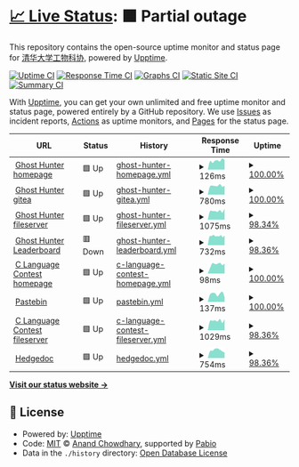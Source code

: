 # [📈 Live Status](https://status.thudep.com): <!--live status--> **🟧 Partial outage**

This repository contains the open-source uptime monitor and status page for [清华大学工物科协](https://status.thudep.com), powered by [Upptime](https://github.com/upptime/upptime).

[![Uptime CI](https://github.com/thudep/upptime/workflows/Uptime%20CI/badge.svg)](https://github.com/thudep/upptime/actions?query=workflow%3A%22Uptime+CI%22)
[![Response Time CI](https://github.com/thudep/upptime/workflows/Response%20Time%20CI/badge.svg)](https://github.com/thudep/upptime/actions?query=workflow%3A%22Response+Time+CI%22)
[![Graphs CI](https://github.com/thudep/upptime/workflows/Graphs%20CI/badge.svg)](https://github.com/thudep/upptime/actions?query=workflow%3A%22Graphs+CI%22)
[![Static Site CI](https://github.com/thudep/upptime/workflows/Static%20Site%20CI/badge.svg)](https://github.com/thudep/upptime/actions?query=workflow%3A%22Static+Site+CI%22)
[![Summary CI](https://github.com/thudep/upptime/workflows/Summary%20CI/badge.svg)](https://github.com/thudep/upptime/actions?query=workflow%3A%22Summary+CI%22)

With [Upptime](https://upptime.js.org), you can get your own unlimited and free uptime monitor and status page, powered entirely by a GitHub repository. We use [Issues](https://github.com/thudep/upptime/issues) as incident reports, [Actions](https://github.com/thudep/upptime/actions) as uptime monitors, and [Pages](https://status.thudep.com) for the status page.

<!--start: status pages-->
<!-- This summary is generated by Upptime (https://github.com/upptime/upptime) -->
<!-- Do not edit this manually, your changes will be overwritten -->
<!-- prettier-ignore -->
| URL | Status | History | Response Time | Uptime |
| --- | ------ | ------- | ------------- | ------ |
| <img alt="" src="https://icons.duckduckgo.com/ip3/ghosthunter.thudep.com.ico" height="13"> [Ghost Hunter homepage](https://ghosthunter.thudep.com) | 🟩 Up | [ghost-hunter-homepage.yml](https://github.com/thudep/upptime/commits/HEAD/history/ghost-hunter-homepage.yml) | <details><summary><img alt="Response time graph" src="./graphs/ghost-hunter-homepage/response-time-week.png" height="20"> 126ms</summary><br><a href="https://status.thudep.com/history/ghost-hunter-homepage"><img alt="Response time 138" src="https://img.shields.io/endpoint?url=https%3A%2F%2Fraw.githubusercontent.com%2Fthudep%2Fupptime%2FHEAD%2Fapi%2Fghost-hunter-homepage%2Fresponse-time.json"></a><br><a href="https://status.thudep.com/history/ghost-hunter-homepage"><img alt="24-hour response time 135" src="https://img.shields.io/endpoint?url=https%3A%2F%2Fraw.githubusercontent.com%2Fthudep%2Fupptime%2FHEAD%2Fapi%2Fghost-hunter-homepage%2Fresponse-time-day.json"></a><br><a href="https://status.thudep.com/history/ghost-hunter-homepage"><img alt="7-day response time 126" src="https://img.shields.io/endpoint?url=https%3A%2F%2Fraw.githubusercontent.com%2Fthudep%2Fupptime%2FHEAD%2Fapi%2Fghost-hunter-homepage%2Fresponse-time-week.json"></a><br><a href="https://status.thudep.com/history/ghost-hunter-homepage"><img alt="30-day response time 139" src="https://img.shields.io/endpoint?url=https%3A%2F%2Fraw.githubusercontent.com%2Fthudep%2Fupptime%2FHEAD%2Fapi%2Fghost-hunter-homepage%2Fresponse-time-month.json"></a><br><a href="https://status.thudep.com/history/ghost-hunter-homepage"><img alt="1-year response time 138" src="https://img.shields.io/endpoint?url=https%3A%2F%2Fraw.githubusercontent.com%2Fthudep%2Fupptime%2FHEAD%2Fapi%2Fghost-hunter-homepage%2Fresponse-time-year.json"></a></details> | <details><summary><a href="https://status.thudep.com/history/ghost-hunter-homepage">100.00%</a></summary><a href="https://status.thudep.com/history/ghost-hunter-homepage"><img alt="All-time uptime 100.00%" src="https://img.shields.io/endpoint?url=https%3A%2F%2Fraw.githubusercontent.com%2Fthudep%2Fupptime%2FHEAD%2Fapi%2Fghost-hunter-homepage%2Fuptime.json"></a><br><a href="https://status.thudep.com/history/ghost-hunter-homepage"><img alt="24-hour uptime 100.00%" src="https://img.shields.io/endpoint?url=https%3A%2F%2Fraw.githubusercontent.com%2Fthudep%2Fupptime%2FHEAD%2Fapi%2Fghost-hunter-homepage%2Fuptime-day.json"></a><br><a href="https://status.thudep.com/history/ghost-hunter-homepage"><img alt="7-day uptime 100.00%" src="https://img.shields.io/endpoint?url=https%3A%2F%2Fraw.githubusercontent.com%2Fthudep%2Fupptime%2FHEAD%2Fapi%2Fghost-hunter-homepage%2Fuptime-week.json"></a><br><a href="https://status.thudep.com/history/ghost-hunter-homepage"><img alt="30-day uptime 100.00%" src="https://img.shields.io/endpoint?url=https%3A%2F%2Fraw.githubusercontent.com%2Fthudep%2Fupptime%2FHEAD%2Fapi%2Fghost-hunter-homepage%2Fuptime-month.json"></a><br><a href="https://status.thudep.com/history/ghost-hunter-homepage"><img alt="1-year uptime 100.00%" src="https://img.shields.io/endpoint?url=https%3A%2F%2Fraw.githubusercontent.com%2Fthudep%2Fupptime%2FHEAD%2Fapi%2Fghost-hunter-homepage%2Fuptime-year.json"></a></details>
| <img alt="" src="https://icons.duckduckgo.com/ip3/ghgit.thudep.com.ico" height="13"> [Ghost Hunter gitea](https://ghgit.thudep.com) | 🟩 Up | [ghost-hunter-gitea.yml](https://github.com/thudep/upptime/commits/HEAD/history/ghost-hunter-gitea.yml) | <details><summary><img alt="Response time graph" src="./graphs/ghost-hunter-gitea/response-time-week.png" height="20"> 780ms</summary><br><a href="https://status.thudep.com/history/ghost-hunter-gitea"><img alt="Response time 602" src="https://img.shields.io/endpoint?url=https%3A%2F%2Fraw.githubusercontent.com%2Fthudep%2Fupptime%2FHEAD%2Fapi%2Fghost-hunter-gitea%2Fresponse-time.json"></a><br><a href="https://status.thudep.com/history/ghost-hunter-gitea"><img alt="24-hour response time 773" src="https://img.shields.io/endpoint?url=https%3A%2F%2Fraw.githubusercontent.com%2Fthudep%2Fupptime%2FHEAD%2Fapi%2Fghost-hunter-gitea%2Fresponse-time-day.json"></a><br><a href="https://status.thudep.com/history/ghost-hunter-gitea"><img alt="7-day response time 780" src="https://img.shields.io/endpoint?url=https%3A%2F%2Fraw.githubusercontent.com%2Fthudep%2Fupptime%2FHEAD%2Fapi%2Fghost-hunter-gitea%2Fresponse-time-week.json"></a><br><a href="https://status.thudep.com/history/ghost-hunter-gitea"><img alt="30-day response time 318" src="https://img.shields.io/endpoint?url=https%3A%2F%2Fraw.githubusercontent.com%2Fthudep%2Fupptime%2FHEAD%2Fapi%2Fghost-hunter-gitea%2Fresponse-time-month.json"></a><br><a href="https://status.thudep.com/history/ghost-hunter-gitea"><img alt="1-year response time 602" src="https://img.shields.io/endpoint?url=https%3A%2F%2Fraw.githubusercontent.com%2Fthudep%2Fupptime%2FHEAD%2Fapi%2Fghost-hunter-gitea%2Fresponse-time-year.json"></a></details> | <details><summary><a href="https://status.thudep.com/history/ghost-hunter-gitea">100.00%</a></summary><a href="https://status.thudep.com/history/ghost-hunter-gitea"><img alt="All-time uptime 67.69%" src="https://img.shields.io/endpoint?url=https%3A%2F%2Fraw.githubusercontent.com%2Fthudep%2Fupptime%2FHEAD%2Fapi%2Fghost-hunter-gitea%2Fuptime.json"></a><br><a href="https://status.thudep.com/history/ghost-hunter-gitea"><img alt="24-hour uptime 100.00%" src="https://img.shields.io/endpoint?url=https%3A%2F%2Fraw.githubusercontent.com%2Fthudep%2Fupptime%2FHEAD%2Fapi%2Fghost-hunter-gitea%2Fuptime-day.json"></a><br><a href="https://status.thudep.com/history/ghost-hunter-gitea"><img alt="7-day uptime 100.00%" src="https://img.shields.io/endpoint?url=https%3A%2F%2Fraw.githubusercontent.com%2Fthudep%2Fupptime%2FHEAD%2Fapi%2Fghost-hunter-gitea%2Fuptime-week.json"></a><br><a href="https://status.thudep.com/history/ghost-hunter-gitea"><img alt="30-day uptime 27.90%" src="https://img.shields.io/endpoint?url=https%3A%2F%2Fraw.githubusercontent.com%2Fthudep%2Fupptime%2FHEAD%2Fapi%2Fghost-hunter-gitea%2Fuptime-month.json"></a><br><a href="https://status.thudep.com/history/ghost-hunter-gitea"><img alt="1-year uptime 67.69%" src="https://img.shields.io/endpoint?url=https%3A%2F%2Fraw.githubusercontent.com%2Fthudep%2Fupptime%2FHEAD%2Fapi%2Fghost-hunter-gitea%2Fuptime-year.json"></a></details>
| <img alt="" src="https://icons.duckduckgo.com/ip3/ghfile.thudep.com.ico" height="13"> [Ghost Hunter fileserver](https://ghfile.thudep.com:4433) | 🟩 Up | [ghost-hunter-fileserver.yml](https://github.com/thudep/upptime/commits/HEAD/history/ghost-hunter-fileserver.yml) | <details><summary><img alt="Response time graph" src="./graphs/ghost-hunter-fileserver/response-time-week.png" height="20"> 1075ms</summary><br><a href="https://status.thudep.com/history/ghost-hunter-fileserver"><img alt="Response time 1138" src="https://img.shields.io/endpoint?url=https%3A%2F%2Fraw.githubusercontent.com%2Fthudep%2Fupptime%2FHEAD%2Fapi%2Fghost-hunter-fileserver%2Fresponse-time.json"></a><br><a href="https://status.thudep.com/history/ghost-hunter-fileserver"><img alt="24-hour response time 1197" src="https://img.shields.io/endpoint?url=https%3A%2F%2Fraw.githubusercontent.com%2Fthudep%2Fupptime%2FHEAD%2Fapi%2Fghost-hunter-fileserver%2Fresponse-time-day.json"></a><br><a href="https://status.thudep.com/history/ghost-hunter-fileserver"><img alt="7-day response time 1075" src="https://img.shields.io/endpoint?url=https%3A%2F%2Fraw.githubusercontent.com%2Fthudep%2Fupptime%2FHEAD%2Fapi%2Fghost-hunter-fileserver%2Fresponse-time-week.json"></a><br><a href="https://status.thudep.com/history/ghost-hunter-fileserver"><img alt="30-day response time 1223" src="https://img.shields.io/endpoint?url=https%3A%2F%2Fraw.githubusercontent.com%2Fthudep%2Fupptime%2FHEAD%2Fapi%2Fghost-hunter-fileserver%2Fresponse-time-month.json"></a><br><a href="https://status.thudep.com/history/ghost-hunter-fileserver"><img alt="1-year response time 1138" src="https://img.shields.io/endpoint?url=https%3A%2F%2Fraw.githubusercontent.com%2Fthudep%2Fupptime%2FHEAD%2Fapi%2Fghost-hunter-fileserver%2Fresponse-time-year.json"></a></details> | <details><summary><a href="https://status.thudep.com/history/ghost-hunter-fileserver">98.34%</a></summary><a href="https://status.thudep.com/history/ghost-hunter-fileserver"><img alt="All-time uptime 92.02%" src="https://img.shields.io/endpoint?url=https%3A%2F%2Fraw.githubusercontent.com%2Fthudep%2Fupptime%2FHEAD%2Fapi%2Fghost-hunter-fileserver%2Fuptime.json"></a><br><a href="https://status.thudep.com/history/ghost-hunter-fileserver"><img alt="24-hour uptime 88.41%" src="https://img.shields.io/endpoint?url=https%3A%2F%2Fraw.githubusercontent.com%2Fthudep%2Fupptime%2FHEAD%2Fapi%2Fghost-hunter-fileserver%2Fuptime-day.json"></a><br><a href="https://status.thudep.com/history/ghost-hunter-fileserver"><img alt="7-day uptime 98.34%" src="https://img.shields.io/endpoint?url=https%3A%2F%2Fraw.githubusercontent.com%2Fthudep%2Fupptime%2FHEAD%2Fapi%2Fghost-hunter-fileserver%2Fuptime-week.json"></a><br><a href="https://status.thudep.com/history/ghost-hunter-fileserver"><img alt="30-day uptime 94.60%" src="https://img.shields.io/endpoint?url=https%3A%2F%2Fraw.githubusercontent.com%2Fthudep%2Fupptime%2FHEAD%2Fapi%2Fghost-hunter-fileserver%2Fuptime-month.json"></a><br><a href="https://status.thudep.com/history/ghost-hunter-fileserver"><img alt="1-year uptime 92.02%" src="https://img.shields.io/endpoint?url=https%3A%2F%2Fraw.githubusercontent.com%2Fthudep%2Fupptime%2FHEAD%2Fapi%2Fghost-hunter-fileserver%2Fuptime-year.json"></a></details>
| <img alt="" src="https://icons.duckduckgo.com/ip3/ghosthunter.thudep.com.ico" height="13"> [Ghost Hunter Leaderboard](https://ghosthunter.thudep.com/leaderboard) | 🟥 Down | [ghost-hunter-leaderboard.yml](https://github.com/thudep/upptime/commits/HEAD/history/ghost-hunter-leaderboard.yml) | <details><summary><img alt="Response time graph" src="./graphs/ghost-hunter-leaderboard/response-time-week.png" height="20"> 732ms</summary><br><a href="https://status.thudep.com/history/ghost-hunter-leaderboard"><img alt="Response time 1161" src="https://img.shields.io/endpoint?url=https%3A%2F%2Fraw.githubusercontent.com%2Fthudep%2Fupptime%2FHEAD%2Fapi%2Fghost-hunter-leaderboard%2Fresponse-time.json"></a><br><a href="https://status.thudep.com/history/ghost-hunter-leaderboard"><img alt="24-hour response time 767" src="https://img.shields.io/endpoint?url=https%3A%2F%2Fraw.githubusercontent.com%2Fthudep%2Fupptime%2FHEAD%2Fapi%2Fghost-hunter-leaderboard%2Fresponse-time-day.json"></a><br><a href="https://status.thudep.com/history/ghost-hunter-leaderboard"><img alt="7-day response time 732" src="https://img.shields.io/endpoint?url=https%3A%2F%2Fraw.githubusercontent.com%2Fthudep%2Fupptime%2FHEAD%2Fapi%2Fghost-hunter-leaderboard%2Fresponse-time-week.json"></a><br><a href="https://status.thudep.com/history/ghost-hunter-leaderboard"><img alt="30-day response time 1347" src="https://img.shields.io/endpoint?url=https%3A%2F%2Fraw.githubusercontent.com%2Fthudep%2Fupptime%2FHEAD%2Fapi%2Fghost-hunter-leaderboard%2Fresponse-time-month.json"></a><br><a href="https://status.thudep.com/history/ghost-hunter-leaderboard"><img alt="1-year response time 1161" src="https://img.shields.io/endpoint?url=https%3A%2F%2Fraw.githubusercontent.com%2Fthudep%2Fupptime%2FHEAD%2Fapi%2Fghost-hunter-leaderboard%2Fresponse-time-year.json"></a></details> | <details><summary><a href="https://status.thudep.com/history/ghost-hunter-leaderboard">98.36%</a></summary><a href="https://status.thudep.com/history/ghost-hunter-leaderboard"><img alt="All-time uptime 83.49%" src="https://img.shields.io/endpoint?url=https%3A%2F%2Fraw.githubusercontent.com%2Fthudep%2Fupptime%2FHEAD%2Fapi%2Fghost-hunter-leaderboard%2Fuptime.json"></a><br><a href="https://status.thudep.com/history/ghost-hunter-leaderboard"><img alt="24-hour uptime 88.50%" src="https://img.shields.io/endpoint?url=https%3A%2F%2Fraw.githubusercontent.com%2Fthudep%2Fupptime%2FHEAD%2Fapi%2Fghost-hunter-leaderboard%2Fuptime-day.json"></a><br><a href="https://status.thudep.com/history/ghost-hunter-leaderboard"><img alt="7-day uptime 98.36%" src="https://img.shields.io/endpoint?url=https%3A%2F%2Fraw.githubusercontent.com%2Fthudep%2Fupptime%2FHEAD%2Fapi%2Fghost-hunter-leaderboard%2Fuptime-week.json"></a><br><a href="https://status.thudep.com/history/ghost-hunter-leaderboard"><img alt="30-day uptime 88.75%" src="https://img.shields.io/endpoint?url=https%3A%2F%2Fraw.githubusercontent.com%2Fthudep%2Fupptime%2FHEAD%2Fapi%2Fghost-hunter-leaderboard%2Fuptime-month.json"></a><br><a href="https://status.thudep.com/history/ghost-hunter-leaderboard"><img alt="1-year uptime 83.49%" src="https://img.shields.io/endpoint?url=https%3A%2F%2Fraw.githubusercontent.com%2Fthudep%2Fupptime%2FHEAD%2Fapi%2Fghost-hunter-leaderboard%2Fuptime-year.json"></a></details>
| <img alt="" src="https://icons.duckduckgo.com/ip3/clang.thudep.com.ico" height="13"> [C Language Contest homepage](https://clang.thudep.com) | 🟩 Up | [c-language-contest-homepage.yml](https://github.com/thudep/upptime/commits/HEAD/history/c-language-contest-homepage.yml) | <details><summary><img alt="Response time graph" src="./graphs/c-language-contest-homepage/response-time-week.png" height="20"> 98ms</summary><br><a href="https://status.thudep.com/history/c-language-contest-homepage"><img alt="Response time 125" src="https://img.shields.io/endpoint?url=https%3A%2F%2Fraw.githubusercontent.com%2Fthudep%2Fupptime%2FHEAD%2Fapi%2Fc-language-contest-homepage%2Fresponse-time.json"></a><br><a href="https://status.thudep.com/history/c-language-contest-homepage"><img alt="24-hour response time 104" src="https://img.shields.io/endpoint?url=https%3A%2F%2Fraw.githubusercontent.com%2Fthudep%2Fupptime%2FHEAD%2Fapi%2Fc-language-contest-homepage%2Fresponse-time-day.json"></a><br><a href="https://status.thudep.com/history/c-language-contest-homepage"><img alt="7-day response time 98" src="https://img.shields.io/endpoint?url=https%3A%2F%2Fraw.githubusercontent.com%2Fthudep%2Fupptime%2FHEAD%2Fapi%2Fc-language-contest-homepage%2Fresponse-time-week.json"></a><br><a href="https://status.thudep.com/history/c-language-contest-homepage"><img alt="30-day response time 124" src="https://img.shields.io/endpoint?url=https%3A%2F%2Fraw.githubusercontent.com%2Fthudep%2Fupptime%2FHEAD%2Fapi%2Fc-language-contest-homepage%2Fresponse-time-month.json"></a><br><a href="https://status.thudep.com/history/c-language-contest-homepage"><img alt="1-year response time 125" src="https://img.shields.io/endpoint?url=https%3A%2F%2Fraw.githubusercontent.com%2Fthudep%2Fupptime%2FHEAD%2Fapi%2Fc-language-contest-homepage%2Fresponse-time-year.json"></a></details> | <details><summary><a href="https://status.thudep.com/history/c-language-contest-homepage">100.00%</a></summary><a href="https://status.thudep.com/history/c-language-contest-homepage"><img alt="All-time uptime 100.00%" src="https://img.shields.io/endpoint?url=https%3A%2F%2Fraw.githubusercontent.com%2Fthudep%2Fupptime%2FHEAD%2Fapi%2Fc-language-contest-homepage%2Fuptime.json"></a><br><a href="https://status.thudep.com/history/c-language-contest-homepage"><img alt="24-hour uptime 100.00%" src="https://img.shields.io/endpoint?url=https%3A%2F%2Fraw.githubusercontent.com%2Fthudep%2Fupptime%2FHEAD%2Fapi%2Fc-language-contest-homepage%2Fuptime-day.json"></a><br><a href="https://status.thudep.com/history/c-language-contest-homepage"><img alt="7-day uptime 100.00%" src="https://img.shields.io/endpoint?url=https%3A%2F%2Fraw.githubusercontent.com%2Fthudep%2Fupptime%2FHEAD%2Fapi%2Fc-language-contest-homepage%2Fuptime-week.json"></a><br><a href="https://status.thudep.com/history/c-language-contest-homepage"><img alt="30-day uptime 100.00%" src="https://img.shields.io/endpoint?url=https%3A%2F%2Fraw.githubusercontent.com%2Fthudep%2Fupptime%2FHEAD%2Fapi%2Fc-language-contest-homepage%2Fuptime-month.json"></a><br><a href="https://status.thudep.com/history/c-language-contest-homepage"><img alt="1-year uptime 100.00%" src="https://img.shields.io/endpoint?url=https%3A%2F%2Fraw.githubusercontent.com%2Fthudep%2Fupptime%2FHEAD%2Fapi%2Fc-language-contest-homepage%2Fuptime-year.json"></a></details>
| <img alt="" src="https://icons.duckduckgo.com/ip3/bin.thudep.com.ico" height="13"> [Pastebin](https://bin.thudep.com) | 🟩 Up | [pastebin.yml](https://github.com/thudep/upptime/commits/HEAD/history/pastebin.yml) | <details><summary><img alt="Response time graph" src="./graphs/pastebin/response-time-week.png" height="20"> 137ms</summary><br><a href="https://status.thudep.com/history/pastebin"><img alt="Response time 147" src="https://img.shields.io/endpoint?url=https%3A%2F%2Fraw.githubusercontent.com%2Fthudep%2Fupptime%2FHEAD%2Fapi%2Fpastebin%2Fresponse-time.json"></a><br><a href="https://status.thudep.com/history/pastebin"><img alt="24-hour response time 81" src="https://img.shields.io/endpoint?url=https%3A%2F%2Fraw.githubusercontent.com%2Fthudep%2Fupptime%2FHEAD%2Fapi%2Fpastebin%2Fresponse-time-day.json"></a><br><a href="https://status.thudep.com/history/pastebin"><img alt="7-day response time 137" src="https://img.shields.io/endpoint?url=https%3A%2F%2Fraw.githubusercontent.com%2Fthudep%2Fupptime%2FHEAD%2Fapi%2Fpastebin%2Fresponse-time-week.json"></a><br><a href="https://status.thudep.com/history/pastebin"><img alt="30-day response time 147" src="https://img.shields.io/endpoint?url=https%3A%2F%2Fraw.githubusercontent.com%2Fthudep%2Fupptime%2FHEAD%2Fapi%2Fpastebin%2Fresponse-time-month.json"></a><br><a href="https://status.thudep.com/history/pastebin"><img alt="1-year response time 147" src="https://img.shields.io/endpoint?url=https%3A%2F%2Fraw.githubusercontent.com%2Fthudep%2Fupptime%2FHEAD%2Fapi%2Fpastebin%2Fresponse-time-year.json"></a></details> | <details><summary><a href="https://status.thudep.com/history/pastebin">100.00%</a></summary><a href="https://status.thudep.com/history/pastebin"><img alt="All-time uptime 100.00%" src="https://img.shields.io/endpoint?url=https%3A%2F%2Fraw.githubusercontent.com%2Fthudep%2Fupptime%2FHEAD%2Fapi%2Fpastebin%2Fuptime.json"></a><br><a href="https://status.thudep.com/history/pastebin"><img alt="24-hour uptime 100.00%" src="https://img.shields.io/endpoint?url=https%3A%2F%2Fraw.githubusercontent.com%2Fthudep%2Fupptime%2FHEAD%2Fapi%2Fpastebin%2Fuptime-day.json"></a><br><a href="https://status.thudep.com/history/pastebin"><img alt="7-day uptime 100.00%" src="https://img.shields.io/endpoint?url=https%3A%2F%2Fraw.githubusercontent.com%2Fthudep%2Fupptime%2FHEAD%2Fapi%2Fpastebin%2Fuptime-week.json"></a><br><a href="https://status.thudep.com/history/pastebin"><img alt="30-day uptime 100.00%" src="https://img.shields.io/endpoint?url=https%3A%2F%2Fraw.githubusercontent.com%2Fthudep%2Fupptime%2FHEAD%2Fapi%2Fpastebin%2Fuptime-month.json"></a><br><a href="https://status.thudep.com/history/pastebin"><img alt="1-year uptime 100.00%" src="https://img.shields.io/endpoint?url=https%3A%2F%2Fraw.githubusercontent.com%2Fthudep%2Fupptime%2FHEAD%2Fapi%2Fpastebin%2Fuptime-year.json"></a></details>
| <img alt="" src="https://icons.duckduckgo.com/ip3/cfile.thudep.com.ico" height="13"> [C Language Contest fileserver](https://cfile.thudep.com:6443) | 🟩 Up | [c-language-contest-fileserver.yml](https://github.com/thudep/upptime/commits/HEAD/history/c-language-contest-fileserver.yml) | <details><summary><img alt="Response time graph" src="./graphs/c-language-contest-fileserver/response-time-week.png" height="20"> 1029ms</summary><br><a href="https://status.thudep.com/history/c-language-contest-fileserver"><img alt="Response time 1191" src="https://img.shields.io/endpoint?url=https%3A%2F%2Fraw.githubusercontent.com%2Fthudep%2Fupptime%2FHEAD%2Fapi%2Fc-language-contest-fileserver%2Fresponse-time.json"></a><br><a href="https://status.thudep.com/history/c-language-contest-fileserver"><img alt="24-hour response time 1113" src="https://img.shields.io/endpoint?url=https%3A%2F%2Fraw.githubusercontent.com%2Fthudep%2Fupptime%2FHEAD%2Fapi%2Fc-language-contest-fileserver%2Fresponse-time-day.json"></a><br><a href="https://status.thudep.com/history/c-language-contest-fileserver"><img alt="7-day response time 1029" src="https://img.shields.io/endpoint?url=https%3A%2F%2Fraw.githubusercontent.com%2Fthudep%2Fupptime%2FHEAD%2Fapi%2Fc-language-contest-fileserver%2Fresponse-time-week.json"></a><br><a href="https://status.thudep.com/history/c-language-contest-fileserver"><img alt="30-day response time 1172" src="https://img.shields.io/endpoint?url=https%3A%2F%2Fraw.githubusercontent.com%2Fthudep%2Fupptime%2FHEAD%2Fapi%2Fc-language-contest-fileserver%2Fresponse-time-month.json"></a><br><a href="https://status.thudep.com/history/c-language-contest-fileserver"><img alt="1-year response time 1191" src="https://img.shields.io/endpoint?url=https%3A%2F%2Fraw.githubusercontent.com%2Fthudep%2Fupptime%2FHEAD%2Fapi%2Fc-language-contest-fileserver%2Fresponse-time-year.json"></a></details> | <details><summary><a href="https://status.thudep.com/history/c-language-contest-fileserver">98.36%</a></summary><a href="https://status.thudep.com/history/c-language-contest-fileserver"><img alt="All-time uptime 98.71%" src="https://img.shields.io/endpoint?url=https%3A%2F%2Fraw.githubusercontent.com%2Fthudep%2Fupptime%2FHEAD%2Fapi%2Fc-language-contest-fileserver%2Fuptime.json"></a><br><a href="https://status.thudep.com/history/c-language-contest-fileserver"><img alt="24-hour uptime 88.53%" src="https://img.shields.io/endpoint?url=https%3A%2F%2Fraw.githubusercontent.com%2Fthudep%2Fupptime%2FHEAD%2Fapi%2Fc-language-contest-fileserver%2Fuptime-day.json"></a><br><a href="https://status.thudep.com/history/c-language-contest-fileserver"><img alt="7-day uptime 98.36%" src="https://img.shields.io/endpoint?url=https%3A%2F%2Fraw.githubusercontent.com%2Fthudep%2Fupptime%2FHEAD%2Fapi%2Fc-language-contest-fileserver%2Fuptime-week.json"></a><br><a href="https://status.thudep.com/history/c-language-contest-fileserver"><img alt="30-day uptime 98.56%" src="https://img.shields.io/endpoint?url=https%3A%2F%2Fraw.githubusercontent.com%2Fthudep%2Fupptime%2FHEAD%2Fapi%2Fc-language-contest-fileserver%2Fuptime-month.json"></a><br><a href="https://status.thudep.com/history/c-language-contest-fileserver"><img alt="1-year uptime 98.71%" src="https://img.shields.io/endpoint?url=https%3A%2F%2Fraw.githubusercontent.com%2Fthudep%2Fupptime%2FHEAD%2Fapi%2Fc-language-contest-fileserver%2Fuptime-year.json"></a></details>
| <img alt="" src="https://icons.duckduckgo.com/ip3/doc.thudep.com.ico" height="13"> [Hedgedoc](https://doc.thudep.com) | 🟩 Up | [hedgedoc.yml](https://github.com/thudep/upptime/commits/HEAD/history/hedgedoc.yml) | <details><summary><img alt="Response time graph" src="./graphs/hedgedoc/response-time-week.png" height="20"> 754ms</summary><br><a href="https://status.thudep.com/history/hedgedoc"><img alt="Response time 786" src="https://img.shields.io/endpoint?url=https%3A%2F%2Fraw.githubusercontent.com%2Fthudep%2Fupptime%2FHEAD%2Fapi%2Fhedgedoc%2Fresponse-time.json"></a><br><a href="https://status.thudep.com/history/hedgedoc"><img alt="24-hour response time 550" src="https://img.shields.io/endpoint?url=https%3A%2F%2Fraw.githubusercontent.com%2Fthudep%2Fupptime%2FHEAD%2Fapi%2Fhedgedoc%2Fresponse-time-day.json"></a><br><a href="https://status.thudep.com/history/hedgedoc"><img alt="7-day response time 754" src="https://img.shields.io/endpoint?url=https%3A%2F%2Fraw.githubusercontent.com%2Fthudep%2Fupptime%2FHEAD%2Fapi%2Fhedgedoc%2Fresponse-time-week.json"></a><br><a href="https://status.thudep.com/history/hedgedoc"><img alt="30-day response time 772" src="https://img.shields.io/endpoint?url=https%3A%2F%2Fraw.githubusercontent.com%2Fthudep%2Fupptime%2FHEAD%2Fapi%2Fhedgedoc%2Fresponse-time-month.json"></a><br><a href="https://status.thudep.com/history/hedgedoc"><img alt="1-year response time 786" src="https://img.shields.io/endpoint?url=https%3A%2F%2Fraw.githubusercontent.com%2Fthudep%2Fupptime%2FHEAD%2Fapi%2Fhedgedoc%2Fresponse-time-year.json"></a></details> | <details><summary><a href="https://status.thudep.com/history/hedgedoc">98.36%</a></summary><a href="https://status.thudep.com/history/hedgedoc"><img alt="All-time uptime 98.76%" src="https://img.shields.io/endpoint?url=https%3A%2F%2Fraw.githubusercontent.com%2Fthudep%2Fupptime%2FHEAD%2Fapi%2Fhedgedoc%2Fuptime.json"></a><br><a href="https://status.thudep.com/history/hedgedoc"><img alt="24-hour uptime 88.53%" src="https://img.shields.io/endpoint?url=https%3A%2F%2Fraw.githubusercontent.com%2Fthudep%2Fupptime%2FHEAD%2Fapi%2Fhedgedoc%2Fuptime-day.json"></a><br><a href="https://status.thudep.com/history/hedgedoc"><img alt="7-day uptime 98.36%" src="https://img.shields.io/endpoint?url=https%3A%2F%2Fraw.githubusercontent.com%2Fthudep%2Fupptime%2FHEAD%2Fapi%2Fhedgedoc%2Fuptime-week.json"></a><br><a href="https://status.thudep.com/history/hedgedoc"><img alt="30-day uptime 98.61%" src="https://img.shields.io/endpoint?url=https%3A%2F%2Fraw.githubusercontent.com%2Fthudep%2Fupptime%2FHEAD%2Fapi%2Fhedgedoc%2Fuptime-month.json"></a><br><a href="https://status.thudep.com/history/hedgedoc"><img alt="1-year uptime 98.76%" src="https://img.shields.io/endpoint?url=https%3A%2F%2Fraw.githubusercontent.com%2Fthudep%2Fupptime%2FHEAD%2Fapi%2Fhedgedoc%2Fuptime-year.json"></a></details>

<!--end: status pages-->

[**Visit our status website →**](https://status.thudep.com)

## 📄 License

- Powered by: [Upptime](https://github.com/upptime/upptime)
- Code: [MIT](./LICENSE) © [Anand Chowdhary](https://anandchowdhary.com), supported by [Pabio](https://pabio.com)
- Data in the `./history` directory: [Open Database License](https://opendatacommons.org/licenses/odbl/1-0/)
